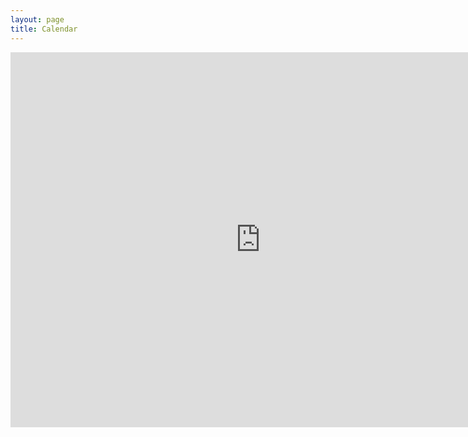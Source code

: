 ```yaml
---
layout: page
title: Calendar
---
```


<iframe src="https://calendar.google.com/calendar/embed?src=photosocbham%40gmail.com&ctz=Europe%2FLondon" style="border: 0" width="800" height="600" frameborder="0" scrolling="no"></iframe>